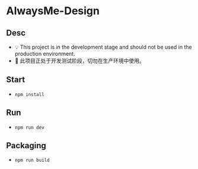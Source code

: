 # AlwaysMe-Design

## Desc

-   💡 This project is in the development stage and should not be used in the production environment.
-   👻 此项目正处于开发测试阶段，切勿在生产环境中使用。

## Start

-   `npm install`

## Run

-   `npm run dev`

## Packaging

-   `npm run build`
